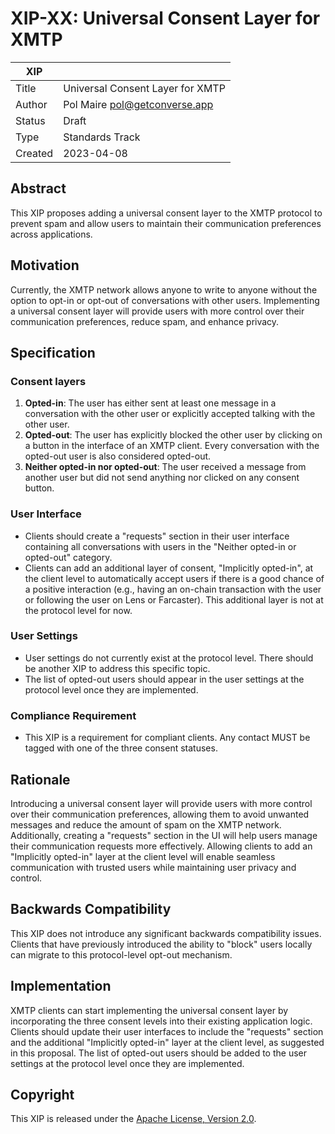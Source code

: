 # XIP-XX: Universal Consent Layer for XMTP

| XIP                |                                            |
|--------------------|--------------------------------------------|
| Title              | Universal Consent Layer for XMTP           |
| Author             | Pol Maire pol@getconverse.app              |
| Status             | Draft                                      |
| Type               | Standards Track                            |
| Created            | 2023-04-08                                 |

## Abstract

This XIP proposes adding a universal consent layer to the XMTP protocol to prevent spam and allow users to maintain their communication preferences across applications.

## Motivation

Currently, the XMTP network allows anyone to write to anyone without the option to opt-in or opt-out of conversations with other users. Implementing a universal consent layer will provide users with more control over their communication preferences, reduce spam, and enhance privacy.

## Specification

### Consent layers

1. **Opted-in**: The user has either sent at least one message in a conversation with the other user or explicitly accepted talking with the other user.
2. **Opted-out**: The user has explicitly blocked the other user by clicking on a button in the interface of an XMTP client. Every conversation with the opted-out user is also considered opted-out.
3. **Neither opted-in nor opted-out**: The user received a message from another user but did not send anything nor clicked on any consent button.

### User Interface

- Clients should create a "requests" section in their user interface containing all conversations with users in the "Neither opted-in or opted-out" category.
- Clients can add an additional layer of consent, "Implicitly opted-in", at the client level to automatically accept users if there is a good chance of a positive interaction (e.g., having an on-chain transaction with the user or following the user on Lens or Farcaster). This additional layer is not at the protocol level for now.

### User Settings

- User settings do not currently exist at the protocol level. There should be another XIP to address this specific topic.
- The list of opted-out users should appear in the user settings at the protocol level once they are implemented.

### Compliance Requirement

- This XIP is a requirement for compliant clients. Any contact MUST be tagged with one of the three consent statuses.

## Rationale

Introducing a universal consent layer will provide users with more control over their communication preferences, allowing them to avoid unwanted messages and reduce the amount of spam on the XMTP network. Additionally, creating a "requests" section in the UI will help users manage their communication requests more effectively. Allowing clients to add an "Implicitly opted-in" layer at the client level will enable seamless communication with trusted users while maintaining user privacy and control.

## Backwards Compatibility

This XIP does not introduce any significant backwards compatibility issues. Clients that have previously introduced the ability to "block" users locally can migrate to this protocol-level opt-out mechanism.

## Implementation

XMTP clients can start implementing the universal consent layer by incorporating the three consent levels into their existing application logic. Clients should update their user interfaces to include the "requests" section and the additional "Implicitly opted-in" layer at the client level, as suggested in this proposal. The list of opted-out users should be added to the user settings at the protocol level once they are implemented.

## Copyright

This XIP is released under the [Apache License, Version 2.0](http://www.apache.org/licenses/LICENSE-2.0.html).
